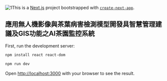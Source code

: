 ![1](https://github.com/user-attachments/assets/59e19ef2-7f12-4ca2-88fa-ed29da15c18b)This is a [Next.js](https://nextjs.org) project bootstrapped with [`create-next-app`](https://nextjs.org/docs/app/api-reference/cli/create-next-app).

## 應用無人機影像與茶葉病害檢測模型開發具智慧管理建議及GIS功能之AI茶園監控系統

First, run the development server:

```bash
npm install react react-dom

npm run dev

```

Open [http://localhost:3000](http://localhost:3000) with your browser to see the result.
